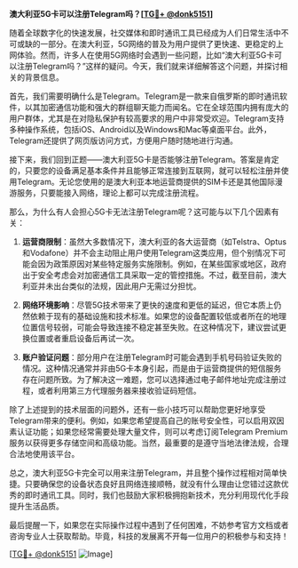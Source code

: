 **澳大利亚5G卡可以注册Telegram吗？[[TG💪+ @donk5151](https://t.me/s/donk5151)]**

随着全球数字化的快速发展，社交媒体和即时通讯工具已经成为人们日常生活中不可或缺的一部分。在澳大利亚，5G网络的普及为用户提供了更快速、更稳定的上网体验。然而，许多人在使用5G网络时会遇到一些问题，比如“澳大利亚5G卡可以注册Telegram吗？”这样的疑问。今天，我们就来详细解答这个问题，并探讨相关的背景信息。

首先，我们需要明确什么是Telegram。Telegram是一款来自俄罗斯的即时通讯软件，以其加密通信功能和强大的群组聊天能力而闻名。它在全球范围内拥有庞大的用户群体，尤其是在对隐私保护有较高要求的用户中非常受欢迎。Telegram支持多种操作系统，包括iOS、Android以及Windows和Mac等桌面平台。此外，Telegram还提供了网页版访问方式，方便用户随时随地进行沟通。

接下来，我们回到正题——澳大利亚5G卡是否能够注册Telegram。答案是肯定的，只要您的设备满足基本条件并且能够正常连接到互联网，就可以轻松注册并使用Telegram。无论您使用的是澳大利亚本地运营商提供的SIM卡还是其他国际漫游服务，只要能接入网络，理论上都可以完成注册流程。

那么，为什么有人会担心5G卡无法注册Telegram呢？这可能与以下几个因素有关：

1. **运营商限制**：虽然大多数情况下，澳大利亚的各大运营商（如Telstra、Optus和Vodafone）并不会主动阻止用户使用Telegram这类应用，但个别情况下可能会因为政策原因对某些特定服务实施限制。例如，在某些国家或地区，政府出于安全考虑会对加密通信工具采取一定的管控措施。不过，截至目前，澳大利亚并未出台类似的法规，因此用户无需过分担忧。

2. **网络环境影响**：尽管5G技术带来了更快的速度和更低的延迟，但它本质上仍然依赖于现有的基础设施和技术标准。如果您的设备配置较低或者所在的地理位置信号较弱，可能会导致连接不稳定甚至失败。在这种情况下，建议尝试更换位置或者重启设备后再试一次。

3. **账户验证问题**：部分用户在注册Telegram时可能会遇到手机号码验证失败的情况。这种情况通常并非由5G卡本身引起，而是由于运营商提供的短信服务存在问题所致。为了解决这一难题，您可以选择通过电子邮件地址完成注册过程，或者利用第三方代理服务器来接收验证码短信。

除了上述提到的技术层面的问题外，还有一些小技巧可以帮助您更好地享受Telegram带来的便利。例如，如果您希望提高自己的账号安全性，可以启用双因素认证功能；如果您经常需要处理大量文件，则可以考虑订阅Telegram Premium服务以获得更多存储空间和高级功能。当然，最重要的是遵守当地法律法规，合理合法地使用该平台。

总之，澳大利亚5G卡完全可以用来注册Telegram，并且整个操作过程相对简单快捷。只要确保您的设备状态良好且网络连接顺畅，就没有什么理由让您错过这款优秀的即时通讯工具。同时，我们也鼓励大家积极拥抱新技术，充分利用现代化手段提升生活品质。

最后提醒一下，如果您在实际操作过程中遇到了任何困难，不妨参考官方文档或者咨询专业人士获取帮助。毕竟，科技的发展离不开每一位用户的积极参与和支持！

[[TG💪+ @donk5151](https://t.me/s/donk5151) ![Image](https://i.postimg.cc/rwNCRYN7/Snipaste-2025-04-30-17-27-05.png)]